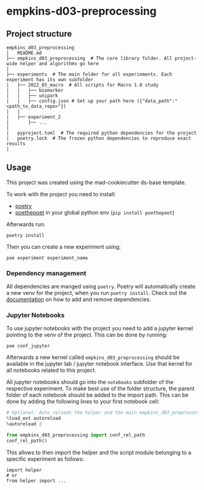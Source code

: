 # empkins-d03-preprocessing




## Project structure

```
empkins_d03_preprocessing
│   README.md
├── empkins_d03_preprocessing  # The core library folder. All project-wide helper and algorithms go here
|
├── experiments  # The main folder for all experiements. Each experiment has its own subfolder
|   ├── 2022_05_macro  # All scripts for Macro 1.0 study
|   |   ├── biomarker
|   |   ├── unipark
|   |   ├── config.json # Set up your path here ({"data_path":"<path_to_data_repo>"})
|   |
|   ├── experiment_2
|       ├── ...
|
|   pyproject.toml  # The required python dependencies for the project
|   poetry.lock  # The frozen python dependencies to reproduce exact results
|
```

## Usage

This project was created using the mad-cookiecutter ds-base template.

To work with the project you need to install:

- [poetry](https://python-poetry.org/docs/#installation)
- [poethepoet](https://github.com/nat-n/poethepoet) in your global python env (`pip install poethepoet`)

Afterwards run:

```
poetry install
```

Then you can create a new experiment using:

```
poe experiment experiment_name
```


### Dependency management

All dependencies are manged using `poetry`.
Poetry will automatically create a new venv for the project, when you run `poetry install`.
Check out the [documentation](https://python-poetry.org/docs/basic-usage/) on how to add and remove dependencies.


### Jupyter Notebooks

To use jupyter notebooks with the project you need to add a jupyter kernel pointing to the venv of the project.
This can be done by running:

```
poe conf_jupyter
```

Afterwards a new kernel called `empkins_d03_preprocessing` should be available in the jupyter lab / jupyter notebook interface.
Use that kernel for all notebooks related to this project.



All jupyter notebooks should go into the `notebooks` subfolder of the respective experiment.
To make best use of the folder structure, the parent folder of each notebook should be added to the import path.
This can be done by adding the following lines to your first notebook cell:

```python
# Optional: Auto reloads the helper and the main empkins_d03_preprocessing module
%load_ext autoreload
%autoreload 2

from empkins_d03_preprocessing import conf_rel_path
conf_rel_path()
```

This allows to then import the helper and the script module belonging to a specific experiment as follows:

```
import helper
# or
from helper import ...
```

